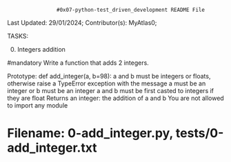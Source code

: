 					#0x07-python-test_driven_development README File



Last Updated: 29/01/2024;
Contributor(s): MyAtlas0;



TASKS:


0. Integers addition

#mandatory
Write a function that adds 2 integers.

Prototype: def add_integer(a, b=98):
a and b must be integers or floats, otherwise raise a TypeError exception with the message a must be an integer or b must be an integer
a and b must be first casted to integers if they are float
Returns an integer: the addition of a and b
You are not allowed to import any module

# Filename: 0-add_integer.py, tests/0-add_integer.txt

